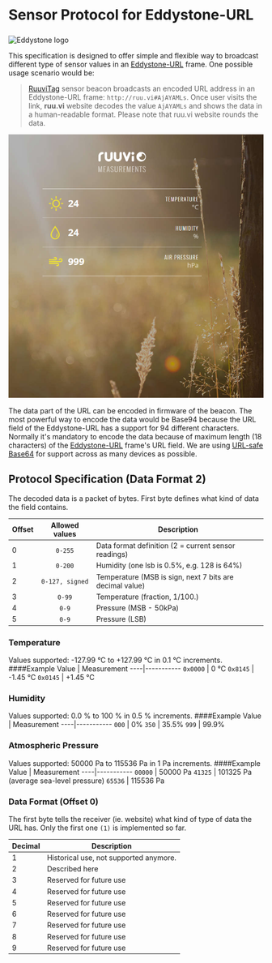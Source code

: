 # Sensor Protocol for Eddystone-URL

<img src="https://github.com/google/eddystone/blob/master/branding/assets/png/EddyStone_final-01.png" alt="Eddystone logo" width="300px" align="middle">

This specification is designed to offer simple and flexible way to broadcast different type of sensor values in an [Eddystone-URL](https://github.com/google/eddystone/tree/master/eddystone-url) frame. One possible usage scenario would be:

> [RuuviTag](http://ruuvitag.com) sensor beacon broadcasts an encoded URL address in an Eddystone-URL frame: `http://ruu.vi#AjAYAMLs`. Once user visits the link, **ruu.vi** website decodes the value `AjAYAMLs` and shows the data in a human-readable format.  Please note that ruu.vi website rounds the data. 

[![Ruuvi Measurements](./images/website2.png)](http://ruuvi.com)

The data part of the URL can be encoded in firmware of the beacon. The most powerful way to encode the data would be Base94 because the URL field of the Eddystone-URL has a support for 94 different characters. Normally it's mandatory to encode the data because of maximum length (18 characters) of the [Eddystone-URL](https://github.com/google/eddystone/tree/master/eddystone-url) frame's URL field. We are using [URL-safe Base64](https://tools.ietf.org/html/rfc4648#page-7) for support across as many devices as possible.

## Protocol Specification (Data Format 2)

The decoded data is a packet of bytes. First byte defines what kind of data the field contains.

Offset | Allowed values | Description
-----|:-----:|-----------
 0 | `0-255` | Data format definition (2 = current sensor readings)
 1 | `0-200` | Humidity (one lsb is 0.5%, e.g. 128 is 64%)
 2 | `0-127, signed` | Temperature (MSB is sign, next 7 bits are decimal value)
 3 | `0-99` | Temperature (fraction, 1/100.)
 4 | `0-9` | Pressure (MSB - 50kPa)
 5 | `0-9` | Pressure (LSB)

### Temperature
Values supported: -127.99 °C to +127.99 °C in 0.1 °C increments.
####Example
Value | Measurement
----|-----------
 `0x0000` | 0 °C
 `0x8145` | -1.45 °C
 `0x0145` | +1.45 °C

### Humidity
Values supported: 0.0 % to 100 % in 0.5 % increments.
####Example
Value | Measurement
----|-----------
 `000` | 0%
 `350` | 35.5%
 `999` | 99.9%

### Atmospheric Pressure
Values supported: 50000 Pa to 115536 Pa in 1 Pa increments.
####Example
Value | Measurement
----|-----------
 `00000` | 50000 Pa
 `41325` | 101325 Pa (average sea-level pressure)
 `65536` | 115536 Pa
 


### Data Format (Offset 0)
The first byte tells the receiver (ie. website) what kind of type of data the URL has. Only the first one `(1)` is implemented so far.

Decimal | Description
----|-----------
 1 | Historical use, not supported anymore. 
 2 | Described here
 3 | Reserved for future use
 4 | Reserved for future use
 5 | Reserved for future use
 6 | Reserved for future use
 7 | Reserved for future use
 8 | Reserved for future use
 9 | Reserved for future use
 
